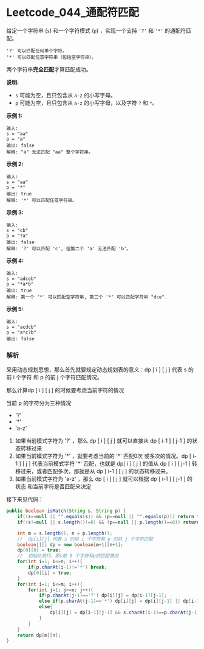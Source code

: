 # Leetcode_044_通配符匹配

给定一个字符串 (`s`) 和一个字符模式 (`p`) ，实现一个支持 `'?'` 和 `'*'` 的通配符匹配。

```
'?' 可以匹配任何单个字符。
'*' 可以匹配任意字符串（包括空字符串）。
```

两个字符串**完全匹配**才算匹配成功。

**说明:**

- `s` 可能为空，且只包含从 `a-z` 的小写字母。
- `p` 可能为空，且只包含从 `a-z` 的小写字母，以及字符 `?` 和 `*`。

**示例 1:**

```
输入:
s = "aa"
p = "a"
输出: false
解释: "a" 无法匹配 "aa" 整个字符串。
```

**示例 2:**

```
输入:
s = "aa"
p = "*"
输出: true
解释: '*' 可以匹配任意字符串。
```

**示例 3:**

```
输入:
s = "cb"
p = "?a"
输出: false
解释: '?' 可以匹配 'c', 但第二个 'a' 无法匹配 'b'。
```

**示例 4:**

```
输入:
s = "adceb"
p = "*a*b"
输出: true
解释: 第一个 '*' 可以匹配空字符串, 第二个 '*' 可以匹配字符串 "dce".
```

**示例 5:**

```
输入:
s = "acdcb"
p = "a*c?b"
输出: false
```

### 解析

采用动态规划思想，那么首先就要规定动态规划表的意义：dp [ i ] [ j ] 代表 s 的前 i 个字符 和 p 的前 j 个字符匹配情况。

那么计算dp [ i ] [ j ] 的时候要考虑当前字符的情况

当前 p 的字符分为三种情况

- '?'
- '*'
- 'a-z'

1. 如果当前模式字符为 '?' ，那么 dp [ i ] [ j ] 就可以直接从 dp [ i-1 ] [ j-1 ] 的状态转移过来
2. 如果当前模式字符为 '*' ，就要考虑当前的 '\*' 匹配0次 或多次的情况。dp [ i-1 ] [ j ] 代表当前模式字符 '\*' 匹配，也就是 dp[ i ] [ j ] 的值从 dp [ i ] [ j-1 ] 转移过来，或者匹配多次，那就是从 dp [ i-1 ] [ j ] 的状态转移过来。
3. 如果当前模式字符为 'a-z' ，那么 dp [ i ] [ j ] 就可以根据 dp [ i-1 ] [ j-1 ] 的状态 和当前字符是否匹配来决定

接下来见代码：

```java
public boolean isMatch(String s, String p) {
    if((s==null || "".equals(s)) && (p==null || "".equals(p))) return true;
    if((s!=null || s.length()!=0) && (p==null || p.length()==0)) return false;

    int m = s.length(), n = p.length();
    //  dp[i][j] 代表 s 的前 i 个字符和 p 的前 j 个字符匹配
    boolean[][] dp = new boolean[m+1][n+1];
    dp[0][0] = true;
    //  初始化首行，即s前 0 个字符和p的匹配情况
    for(int i=1; i<=n; i++){
        if(p.charAt(i-1)!='*') break;
        dp[0][i] = true;
    }
    for(int i=1; i<=m; i++){
        for(int j=1; j<=n; j++){
            if(p.charAt(j-1)=='?') dp[i][j] = dp[i-1][j-1];
            else if(p.charAt(j-1)=='*') dp[i][j] = dp[i][j-1] || dp[i-1][j];
            else{
                dp[i][j] = dp[i-1][j-1] && s.charAt(i-1)==p.charAt(j-1);
            }
        }
    }
    return dp[m][n];
}
```

